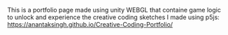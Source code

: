 This is a portfolio page made using unity WEBGL that 
containe game logic to unlock and experience 
the creative coding sketches I made using p5js: 
https://anantaksingh.github.io/Creative-Coding-Portfolio/
